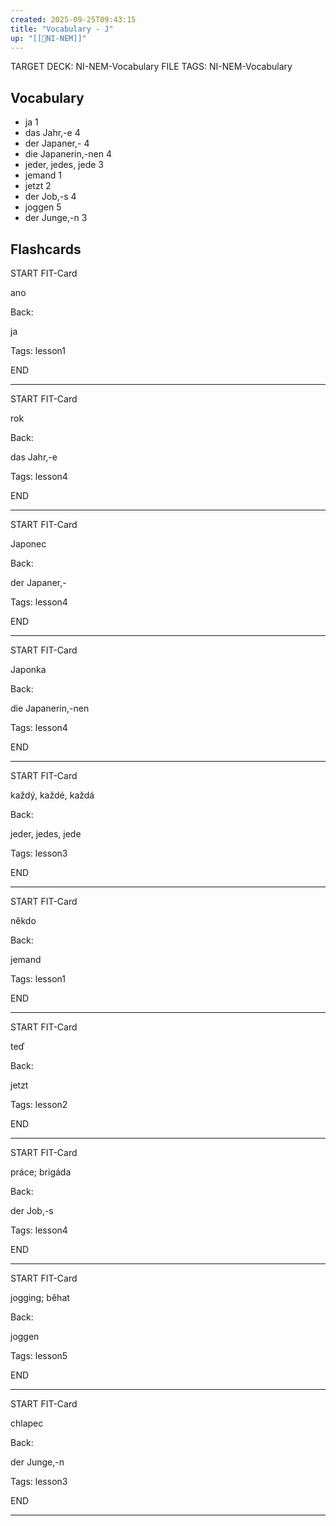 ```yaml
---
created: 2025-09-25T09:43:15
title: "Vocabulary - J"
up: "[[📖NI-NEM]]"
---
```


TARGET DECK: NI-NEM-Vocabulary
FILE TAGS: NI-NEM-Vocabulary

## Vocabulary
- ja 1
- das Jahr,-e 4
- der Japaner,- 4
- die Japanerin,-nen 4
- jeder, jedes, jede 3
- jemand 1
- jetzt 2
- der Job,-s 4
- joggen 5
- der Junge,-n 3

## Flashcards

START
FIT-Card

ano

Back:

ja

Tags: lesson1
<!--ID: 1758825180075-->
END

---

START
FIT-Card

rok

Back:

das Jahr,-e

Tags: lesson4
<!--ID: 1758825180078-->
END

---

START
FIT-Card

Japonec

Back:

der Japaner,-

Tags: lesson4
<!--ID: 1758825180081-->
END

---

START
FIT-Card

Japonka

Back:

die Japanerin,-nen

Tags: lesson4
<!--ID: 1758825180084-->
END

---

START
FIT-Card

každý, každé, každá

Back:

jeder, jedes, jede

Tags: lesson3
<!--ID: 1758825180090-->
END

---

START
FIT-Card

někdo

Back:

jemand

Tags: lesson1
<!--ID: 1758825180095-->
END

---

START
FIT-Card

teď

Back:

jetzt

Tags: lesson2
<!--ID: 1758825180098-->
END

---

START
FIT-Card

práce; brigáda

Back:

der Job,-s

Tags: lesson4
<!--ID: 1758825180100-->
END

---

START
FIT-Card

jogging; běhat

Back:

joggen

Tags: lesson5
<!--ID: 1758825180103-->
END

---

START
FIT-Card

chlapec

Back:

der Junge,-n

Tags: lesson3
<!--ID: 1758825180106-->
END

---
